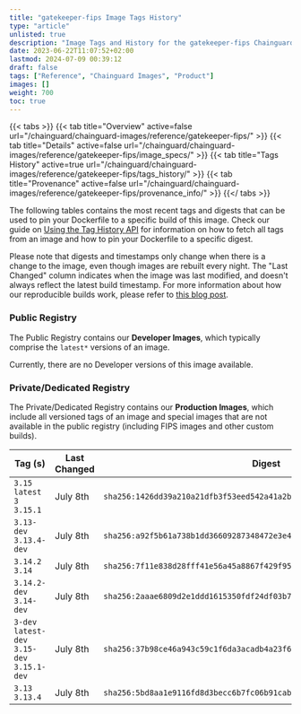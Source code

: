 ```yaml
---
title: "gatekeeper-fips Image Tags History"
type: "article"
unlisted: true
description: "Image Tags and History for the gatekeeper-fips Chainguard Image"
date: 2023-06-22T11:07:52+02:00
lastmod: 2024-07-09 00:39:12
draft: false
tags: ["Reference", "Chainguard Images", "Product"]
images: []
weight: 700
toc: true
---
```


{{< tabs >}}
{{< tab title="Overview" active=false url="/chainguard/chainguard-images/reference/gatekeeper-fips/" >}}
{{< tab title="Details" active=false url="/chainguard/chainguard-images/reference/gatekeeper-fips/image_specs/" >}}
{{< tab title="Tags History" active=true url="/chainguard/chainguard-images/reference/gatekeeper-fips/tags_history/" >}}
{{< tab title="Provenance" active=false url="/chainguard/chainguard-images/reference/gatekeeper-fips/provenance_info/" >}}
{{</ tabs >}}

The following tables contains the most recent tags and digests that can be used to pin your Dockerfile to a specific build of this image. Check our guide on [Using the Tag History API](/chainguard/chainguard-images/using-the-tag-history-api/) for information on how to fetch all tags from an image and how to pin your Dockerfile to a specific digest.

Please note that digests and timestamps only change when there is a change to the image, even though images are rebuilt every night. The "Last Changed" column indicates when the image was last modified, and doesn't always reflect the latest build timestamp. For more information about how our reproducible builds work, please refer to [this blog post](https://www.chainguard.dev/unchained/reproducing-chainguards-reproducible-image-builds).

### Public Registry
The Public Registry contains our **Developer Images**, which typically comprise the `latest*` versions of an image.

Currently, there are no Developer versions of this image available.

### Private/Dedicated Registry
The Private/Dedicated Registry contains our **Production Images**, which include all versioned tags of an image and special images that are not available in the public registry (including FIPS images and other custom builds).

| Tag (s)                                       | Last Changed | Digest                                                                    |
|-----------------------------------------------|--------------|---------------------------------------------------------------------------|
|  `3.15` `latest` `3` `3.15.1`                 | July 8th     | `sha256:1426dd39a210a21dfb3f53eed542a41a2be2c7c0d8422c5155ae1519a0569b5b` |
|  `3.13-dev` `3.13.4-dev`                      | July 8th     | `sha256:a92f5b61a738b1dd36609287348472e3e4c94f21180e811d4a9f3f179048eb08` |
|  `3.14.2` `3.14`                              | July 8th     | `sha256:7f11e838d28fff41e56a45a8867f429f95dfc30e09f57d829ec63cdc59b157c3` |
|  `3.14.2-dev` `3.14-dev`                      | July 8th     | `sha256:2aaae6809d2e1ddd1615350fdf24df03b751f4693f6417ad074b9ed4a9a650be` |
|  `3-dev` `latest-dev` `3.15-dev` `3.15.1-dev` | July 8th     | `sha256:37b98ce46a943c59c1f6da3acadb4a23f643b809d573a965d527a6d2c0904efe` |
|  `3.13` `3.13.4`                              | July 8th     | `sha256:5bd8aa1e9116fd8d3becc6b7fc06b91cab40f012d8bce022aea6d334ac84f1c1` |


